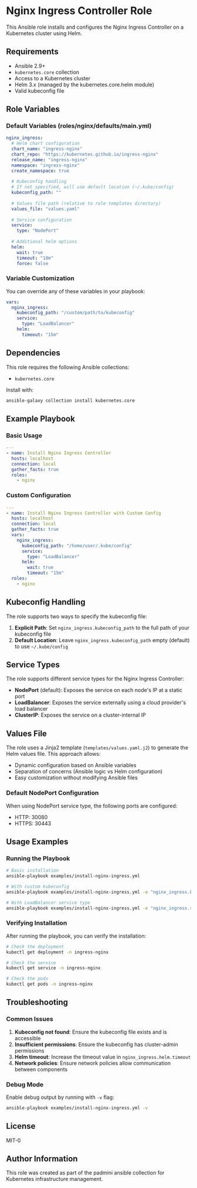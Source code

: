 # Nginx Ingress Controller Role

This Ansible role installs and configures the Nginx Ingress Controller on a Kubernetes cluster using Helm.

## Requirements

- Ansible 2.9+
- `kubernetes.core` collection
- Access to a Kubernetes cluster
- Helm 3.x (managed by the kubernetes.core.helm module)
- Valid kubeconfig file

## Role Variables

### Default Variables (roles/nginx/defaults/main.yml)

```yaml
nginx_ingress:
  # Helm chart configuration
  chart_name: "ingress-nginx"
  chart_repo: "https://kubernetes.github.io/ingress-nginx"
  release_name: "ingress-nginx"
  namespace: "ingress-nginx"
  create_namespace: true
  
  # Kubeconfig handling
  # If not specified, will use default location (~/.kube/config)
  kubeconfig_path: ""
  
  # Values file path (relative to role templates directory)
  values_file: "values.yaml"
  
  # Service configuration
  service:
    type: "NodePort"
    
  # Additional helm options
  helm:
    wait: true
    timeout: "10m"
    force: false
```

### Variable Customization

You can override any of these variables in your playbook:

```yaml
vars:
  nginx_ingress:
    kubeconfig_path: "/custom/path/to/kubeconfig"
    service:
      type: "LoadBalancer"
    helm:
      timeout: "15m"
```

## Dependencies

This role requires the following Ansible collections:
- `kubernetes.core`

Install with:
```bash
ansible-galaxy collection install kubernetes.core
```

## Example Playbook

### Basic Usage

```yaml
---
- name: Install Nginx Ingress Controller
  hosts: localhost
  connection: local
  gather_facts: true
  roles:
    - nginx
```

### Custom Configuration

```yaml
---
- name: Install Nginx Ingress Controller with Custom Config
  hosts: localhost
  connection: local
  gather_facts: true
  vars:
    nginx_ingress:
      kubeconfig_path: "/home/user/.kube/config"
      service:
        type: "LoadBalancer"
      helm:
        wait: true
        timeout: "15m"
  roles:
    - nginx
```

## Kubeconfig Handling

The role supports two ways to specify the kubeconfig file:

1. **Explicit Path**: Set `nginx_ingress.kubeconfig_path` to the full path of your kubeconfig file
2. **Default Location**: Leave `nginx_ingress.kubeconfig_path` empty (default) to use `~/.kube/config`

## Service Types

The role supports different service types for the Nginx Ingress Controller:

- **NodePort** (default): Exposes the service on each node's IP at a static port
- **LoadBalancer**: Exposes the service externally using a cloud provider's load balancer
- **ClusterIP**: Exposes the service on a cluster-internal IP

## Values File

The role uses a Jinja2 template (`templates/values.yaml.j2`) to generate the Helm values file. This approach allows:

- Dynamic configuration based on Ansible variables
- Separation of concerns (Ansible logic vs Helm configuration)
- Easy customization without modifying Ansible files

### Default NodePort Configuration

When using NodePort service type, the following ports are configured:
- HTTP: 30080
- HTTPS: 30443

## Usage Examples

### Running the Playbook

```bash
# Basic installation
ansible-playbook examples/install-nginx-ingress.yml

# With custom kubeconfig
ansible-playbook examples/install-nginx-ingress.yml -e "nginx_ingress.kubeconfig_path=/path/to/kubeconfig"

# With LoadBalancer service type
ansible-playbook examples/install-nginx-ingress.yml -e "nginx_ingress.service.type=LoadBalancer"
```

### Verifying Installation

After running the playbook, you can verify the installation:

```bash
# Check the deployment
kubectl get deployment -n ingress-nginx

# Check the service
kubectl get service -n ingress-nginx

# Check the pods
kubectl get pods -n ingress-nginx
```

## Troubleshooting

### Common Issues

1. **Kubeconfig not found**: Ensure the kubeconfig file exists and is accessible
2. **Insufficient permissions**: Ensure the kubeconfig has cluster-admin permissions
3. **Helm timeout**: Increase the timeout value in `nginx_ingress.helm.timeout`
4. **Network policies**: Ensure network policies allow communication between components

### Debug Mode

Enable debug output by running with `-v` flag:

```bash
ansible-playbook examples/install-nginx-ingress.yml -v
```

## License

MIT-0

## Author Information

This role was created as part of the padmini ansible collection for Kubernetes infrastructure management.
